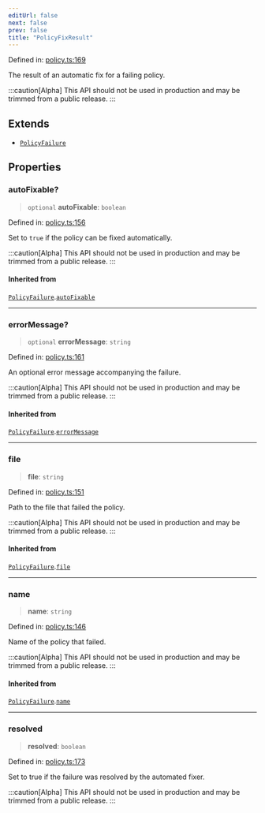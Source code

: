 ```yaml
---
editUrl: false
next: false
prev: false
title: "PolicyFixResult"
---
```


Defined in: [policy.ts:169](https://github.com/tylerbutler/tools-monorepo/blob/main/packages/repopo/src/policy.ts#L169)

The result of an automatic fix for a failing policy.

:::caution[Alpha]
This API should not be used in production and may be trimmed from a public release.
:::

## Extends

- [`PolicyFailure`](/api/interfaces/policyfailure/)

## Properties

### autoFixable?

> `optional` **autoFixable**: `boolean`

Defined in: [policy.ts:156](https://github.com/tylerbutler/tools-monorepo/blob/main/packages/repopo/src/policy.ts#L156)

Set to `true` if the policy can be fixed automatically.

:::caution[Alpha]
This API should not be used in production and may be trimmed from a public release.
:::

#### Inherited from

[`PolicyFailure`](/api/interfaces/policyfailure/).[`autoFixable`](/api/interfaces/policyfailure/#autofixable)

***

### errorMessage?

> `optional` **errorMessage**: `string`

Defined in: [policy.ts:161](https://github.com/tylerbutler/tools-monorepo/blob/main/packages/repopo/src/policy.ts#L161)

An optional error message accompanying the failure.

:::caution[Alpha]
This API should not be used in production and may be trimmed from a public release.
:::

#### Inherited from

[`PolicyFailure`](/api/interfaces/policyfailure/).[`errorMessage`](/api/interfaces/policyfailure/#errormessage)

***

### file

> **file**: `string`

Defined in: [policy.ts:151](https://github.com/tylerbutler/tools-monorepo/blob/main/packages/repopo/src/policy.ts#L151)

Path to the file that failed the policy.

:::caution[Alpha]
This API should not be used in production and may be trimmed from a public release.
:::

#### Inherited from

[`PolicyFailure`](/api/interfaces/policyfailure/).[`file`](/api/interfaces/policyfailure/#file)

***

### name

> **name**: `string`

Defined in: [policy.ts:146](https://github.com/tylerbutler/tools-monorepo/blob/main/packages/repopo/src/policy.ts#L146)

Name of the policy that failed.

:::caution[Alpha]
This API should not be used in production and may be trimmed from a public release.
:::

#### Inherited from

[`PolicyFailure`](/api/interfaces/policyfailure/).[`name`](/api/interfaces/policyfailure/#name)

***

### resolved

> **resolved**: `boolean`

Defined in: [policy.ts:173](https://github.com/tylerbutler/tools-monorepo/blob/main/packages/repopo/src/policy.ts#L173)

Set to true if the failure was resolved by the automated fixer.

:::caution[Alpha]
This API should not be used in production and may be trimmed from a public release.
:::
